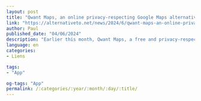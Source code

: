 ```yaml
---
layout: post
title: "Qwant Maps, an online privacy-respecting Google Maps alternative, has been discontinued"
link: "https://alternativeto.net/news/2024/6/qwant-maps-an-online-privacy-respecting-google-maps-alternative-has-been-discontinued/"
author: Paul
published_date: "04/06/2024"
description: "Earlier this month, Qwant Maps, a free and privacy-respecting online map service built on OpenStreetMap by the creators of the Qwant search engine, was completely shut down. In a post on X, Qwant announced that following its acquisition by Synfonium, the Qwant Maps service was deactivated. Instead, a “maps module” has been integrated into the search function, though I was unable to access it when looking for places or addresses… Qwant stated that they are prioritizing enhancing the search experience with new features, while acknowledging that this decision may not be well-received by all users."
language: en
categories:
- Liens

tags:
- "App"

og-tags: "App"
permalink: /:categories/:year/:month/:day/:title/
---
```


